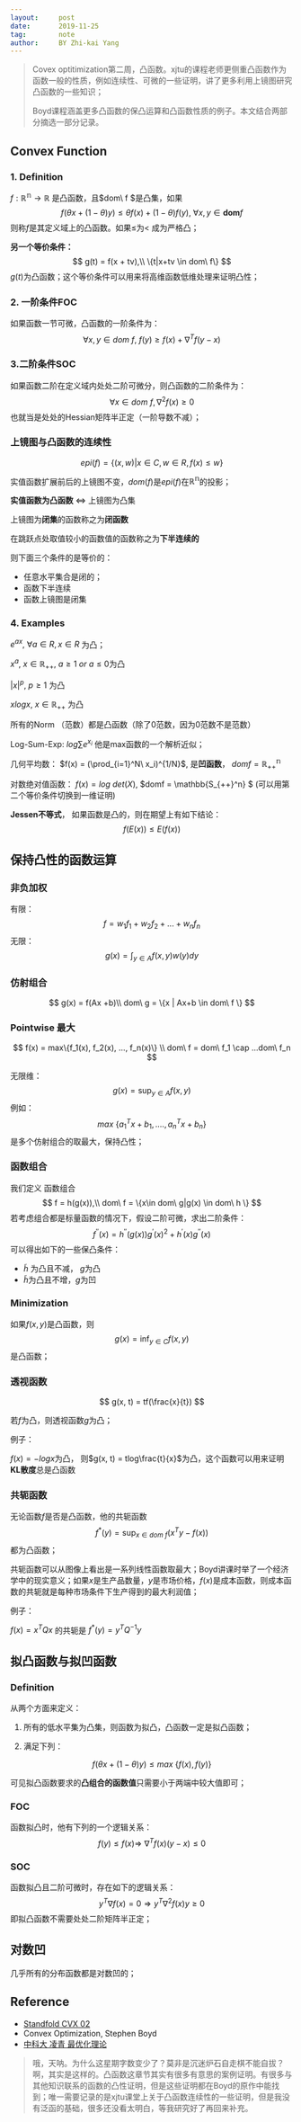 ```yaml
---
layout:     post
date:       2019-11-25
tag:        note
author:     BY Zhi-kai Yang
---
```


> Covex optitimization第二周，凸函数。xjtu的课程老师更侧重凸函数作为函数一般的性质，例如连续性、可微的一些证明，讲了更多利用上镜图研究凸函数的一些知识；
>
> Boyd课程涵盖更多凸函数的保凸运算和凸函数性质的例子。本文结合两部分摘选一部分记录。

## Convex Function

### 1. Definition

$f:\mathbb{R^n} \rightarrow \mathbb{R}$ 是凸函数，且$dom\ f $是凸集，如果
$$
f(\theta x + (1-\theta)y) \leq \theta f(x) + (1-\theta)f(y),\ \forall x,y \in \boldsymbol{dom} f
$$
则称$f$是其定义域上的凸函数。如果$\leq$为$\lt$ 成为严格凸；

**另一个等价条件：**
$$
g(t) = f(x + tv),\\ \{t|x+tv \in dom\ f\}
$$
$g(t)$为凸函数；这个等价条件可以用来将高维函数低维处理来证明凸性；

### 2. 一阶条件FOC

如果函数一节可微，凸函数的一阶条件为：
$$
\forall x,y \in dom\ f, \ f(y) \ge f(x) + \nabla^Tf(y-x)
$$

### 3.二阶条件SOC

如果函数二阶在定义域内处处二阶可微分，则凸函数的二阶条件为：
$$
\forall x \in dom\ f, \nabla^2f(x) \ge0
$$
也就当是处处的Hessian矩阵半正定（一阶导数不减）；

### 上镜图与凸函数的连续性

$$
epi(f) = \{(x,w)|x\in C, w\in R, f(x) \le w \}
$$

实值函数扩展前后的上镜图不变，$dom(f)$是$epi(f)$在$\mathbb{R^n}$的投影；

**实值函数为凸函数**  $\iff$ 上镜图为凸集

上镜图为**闭集**的函数称之为**闭函数**

在跳跃点处取值较小的函数值的函数称之为**下半连续的**

则下面三个条件的是等价的：

- 任意水平集合是闭的；
- 函数下半连续
- 函数上镜图是闭集

### 4. Examples

$e^{ax},\ \forall a \in R, x\in R$ 为凸；

$x^a,\ x \in \mathbb{R_{++}},\ a\ge 1\ or\ a\le 0$为凸

$|x|^p,\ p\ge1$  为凸

$xlogx,\ x\in \mathbb{R_{++}}$ 为凸

所有的Norm （范数）都是凸函数（除了0范数，因为0范数不是范数）

Log-Sum-Exp: $log\sum{e^{x_i}}$ 他是max函数的一个解析近似；

几何平均数： $f(x) = (\prod_{i=1}^N\ x_i)^{1/N}$, 是**凹函数**， $domf = \mathbb{R_{++}^n}$

对数绝对值函数： $f(x) = log\ det(X)$,   $domf = \mathbb{S_{++}^n} $ (可以用第二个等价条件切换到一维证明)

**Jessen不等式**， 如果函数是凸的，则在期望上有如下结论：
$$
f(E(x)) \le E(f(x))
$$

## 保持凸性的函数运算

### 非负加权

有限：
$$
f = w_1f_1 + w_2f_2 + ... + w_nf_n
$$
无限：
$$
g(x) = \int_{y\in A} f(x, y)w(y)dy
$$

### 仿射组合

$$
g(x) = f(Ax +b)\\
dom\ g = \{x | Ax+b \in dom\ f \}
$$

### Pointwise 最大

$$
f(x) = max\{f_1(x), f_2(x), ..., f_n(x)\} \\
dom\ f = dom\ f_1 \cap ...dom\ f_n
$$

无限维：
$$
g(x) = \sup_{y\in A} f(x, y)
$$
例如：
$$
max\ \{a_1^Tx +b_1, ...., a_n^Tx+b_n \}
$$
是多个仿射组合的取最大，保持凸性；

### 函数组合

我们定义 函数组合 
$$
f = h(g(x)),\\
dom\ f = \{x\in dom\ g|g(x) \in dom\ h  \}
$$
若考虑组合都是标量函数的情况下，假设二阶可微，求出二阶条件：
$$
f^{''} (x) = h^{''}(g(x))g^{'}(x)^2 + h^{'}(x)g^{''}(x)
$$
可以得出如下的一些保凸条件：

- $\tilde{h}$ 为凸且不减， $g$为凸
- $\tilde{h}$为凸且不增，$g$为凹

### Minimization

如果$f(x,y)$是凸函数，则
$$
g(x)  =\inf_{y\in C} f(x, y)
$$
是凸函数；

### 透视函数

$$
g(x, t) = tf(\frac{x}{t})
$$

若$f$为凸，则透视函数$g$为凸；

例子：

$f(x) = -logx$为凸， 则$g(x, t) = tlog\frac{t}{x}$为凸，这个函数可以用来证明**KL散度**总是凸函数

### 共轭函数

无论函数$f$是否是凸函数，他的共轭函数
$$
f^*(y) = \sup_{x\in dom\ f} (x^Ty - f(x))
$$
都为凸函数；

共轭函数可以从图像上看出是一系列线性函数取最大；Boyd讲课时举了一个经济学中的现实意义；如果$x$是生产品数量，$y$是市场价格，$f(x)$是成本函数，则成本函数的共轭就是每种市场条件下生产得到的最大利润值；

例子： 

$f(x) = x^TQx$ 的共轭是 $f^*(y) = y^TQ^{-1}y$

## 拟凸函数与拟凹函数

### Definition

从两个方面来定义：

1. 所有的低水平集为凸集，则函数为拟凸，凸函数一定是拟凸函数；

2. 满足下列：

$$
f(\theta x + (1-\theta)y) \le max\ \{f(x),f (y)\}
$$

可见拟凸函数要求的**凸组合的函数值**只需要小于两端中较大值即可；

### FOC

函数拟凸时，他有下列的一个逻辑关系：
$$
f(y) \le f(x) \Longrightarrow \ \nabla^Tf(x)(y-x) \le 0
$$

### SOC

函数拟凸且二阶可微时，存在如下的逻辑关系：
$$
y^T \nabla f(x) = 0 \Longrightarrow y^T \nabla^2f(x)y \ge 0
$$
即拟凸函数不需要处处二阶矩阵半正定；

## 对数凹

几乎所有的分布函数都是对数凹的；



## Reference

- [Standfold CVX 02](http://web.stanford.edu/class/ee364a/lectures/functions.pdf)
- Convex Optimization, Stephen Boyd
- [中科大 凌青 最优化理论](https://www.bilibili.com/video/av29071445/?p=19&t=2639)


> 哦，天呐。为什么这星期字数变少了？莫非是沉迷炉石自走棋不能自拔？ 啊，其实是这样的。凸函数这章节其实有很多有意思的案例证明。有很多与其他知识联系的函数的凸性证明，但是这些证明都在Boyd的原作中能找到；唯一需要记录的是xjtu课堂上关于凸函数连续性的一些证明，但是我没有泛函的基础，很多还没看太明白，等我研究好了再回来补充。
